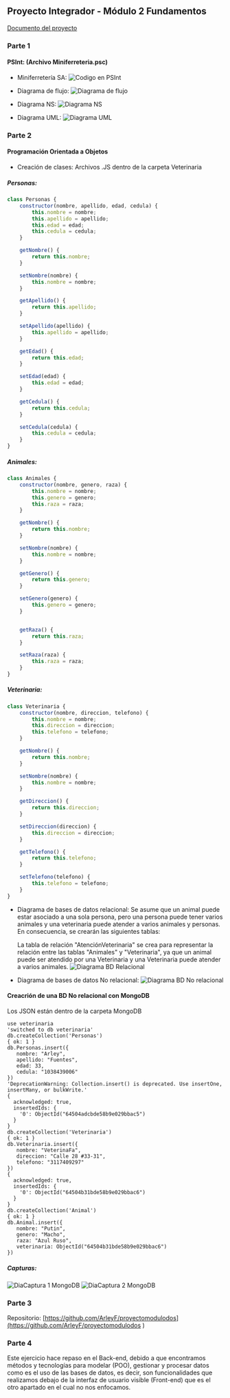 ## Proyecto Integrador - Módulo 2 Fundamentos
[Documento del proyecto](/Proyecto_Modulo_II.pdf)

### Parte 1

#### PSInt: (Archivo Miniferreteria.psc)
* Miniferretería SA:
![Codigo en PSInt](/Pseudocodigo.png)

* Diagrama de flujo:
![Diagrama de flujo](/Diagrama_de_flujo.png)

* Diagrama NS:
![Diagrama NS](/Diagrama_NS.png)

* Diagrama UML:
![Diagrama UML](/Diagrama_UML.png)

### Parte 2

#### Programación Orientada a Objetos

* Creación de clases: Archivos .JS dentro de la carpeta Veterinaria
##### Personas:
```JavaScript
class Personas {
    constructor(nombre, apellido, edad, cedula) {
        this.nombre = nombre;
        this.apellido = apellido;
        this.edad = edad;
        this.cedula = cedula;
    }

    getNombre() {
        return this.nombre;
    }

    setNombre(nombre) {
        this.nombre = nombre;
    }

    getApellido() {
        return this.apellido;
    }

    setApellido(apellido) {
        this.apellido = apellido;
    }

    getEdad() {
        return this.edad;
    }

    setEdad(edad) {
        this.edad = edad;
    }

    getCedula() {
        return this.cedula;
    }

    setCedula(cedula) {
        this.cedula = cedula;
    }
}

```
##### Animales:
```JavaScript
class Animales {
    constructor(nombre, genero, raza) {
        this.nombre = nombre;
        this.genero = genero;
        this.raza = raza;
    }

    getNombre() {
        return this.nombre;
    }

    setNombre(nombre) {
        this.nombre = nombre;
    }

    getGenero() {
        return this.genero;
    }

    setGenero(genero) {
        this.genero = genero;
    }


    getRaza() {
        return this.raza;
    }

    setRaza(raza) {
        this.raza = raza;
    }
}

```

##### Veterinaria:
```JavaScript
class Veterinaria {
    constructor(nombre, direccion, telefono) {
        this.nombre = nombre;
        this.direccion = direccion;
        this.telefono = telefono;
    }

    getNombre() {
        return this.nombre;
    }

    setNombre(nombre) {
        this.nombre = nombre;
    }

    getDireccion() {
        return this.direccion;
    }

    setDireccion(direccion) {
        this.direccion = direccion;
    }

    getTelefono() {
        return this.telefono;
    }

    setTelefono(telefono) {
        this.telefono = telefono;
    }
}

```

* Diagrama de bases de datos relacional:
  Se asume que un animal puede estar asociado a una sola persona, pero una persona puede tener varios animales y una veterinaria puede atender a varios animales y personas. En consecuencia, se crearán las siguientes tablas:

  La tabla de relación "AtenciónVeterinaria" se crea para representar la relación entre las tablas "Animales" y "Veterinaria", ya que un animal puede ser atendido por una Veterinaria y una Veterinaria puede atender a varios animales.
  ![Diagrama BD Relacional](/Diagrama_BD_Relacional.png)

* Diagrama de bases de datos No relacional:
![Diagrama BD No relacional](/Diagrama_BD_No_Relacional.png)

#### Creacrión de una BD No relacional con MongoDB
  Los JSON están dentro de la carpeta MongoDB

```MongoDB
use veterinaria
'switched to db veterinaria'
db.createCollection('Personas')
{ ok: 1 }
db.Personas.insert({
   nombre: "Arley",
   apellido: "Fuentes",
   edad: 33,
   cedula: "1038439006"
})
'DeprecationWarning: Collection.insert() is deprecated. Use insertOne, insertMany, or bulkWrite.'
{
  acknowledged: true,
  insertedIds: {
    '0': ObjectId("64504adcbde58b9e029bbac5")
  }
}
db.createCollection('Veterinaria')
{ ok: 1 }
db.Veterinaria.insert({
   nombre: "VeterinaFa",
   direccion: "Calle 28 #33-31",
   telefono: "3117409297"
})
{
  acknowledged: true,
  insertedIds: {
    '0': ObjectId("64504b31bde58b9e029bbac6")
  }
}
db.createCollection('Animal')
{ ok: 1 }
db.Animal.insert({
   nombre: "Putin",
   genero: "Macho",
   raza: "Azul Ruso",
   veterinaria: ObjectId("64504b31bde58b9e029bbac6")
})

```

##### Capturas:
![DiaCaptura 1 MongoDB](/MongoDB1.png)
![DiaCaptura 2 MongoDB](/MongoDB2.png)

### Parte 3
  Repositorio: [https://github.com/ArleyF/proyectomodulodos](https://github.com/ArleyF/proyectomodulodos )

### Parte 4
  Este ejercicio hace repaso en el Back-end, debido a que encontramos métodos y tecnologías para modelar (POO), gestionar y procesar datos como es el uso de las bases de datos, es decir, son funcionalidades que realizamos debajo de la interfaz de usuario visible (Front-end) que es el otro apartado en el cual no nos enfocamos.
